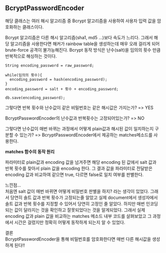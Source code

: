 **BcryptPasswordEncoder**
-------------

해당 클래스는 여러 해시 알고리즘 중 Bcrypt 알고리즘을 사용하여 사용자 입력 값을 암호화하는 클래스이다.   

Bcrypt 알고리즘은 다른 해시 알고리즘(sha1, md5 ...)보다 속도가 느리다. 그래서 해당 알고리즘을 사용한다면 해커가 rainbow table을 생성하는데 매우 오래 걸리게 되어 brute-force 공격이 불가능해진다.
Bcrypt 동작 방식은 난수(salt)을 임의의 횟수 만큼 반복적으로 해싱하는 것이다.   
```
String encoding_password = raw_password;

while(임의의 횟수){
  encoding_password = hash(encoding_password);
}
encoding_password = salt + 횟수 + encoding_password;

db.save(encoding_password);
```

그렇다면 반복 횟수와 난수값이 같은 비밀번호는 같은 해시값은 가지는가? => YES   

BcryptPasswordEncoder의 난수값과 반복횟수는 고정되어있는가? => NO 

그렇다면 난수값이 매번 바뀌는 과정에서 어떻게 plain값과 해시된 값이 일치하는지 구분할 수 있는가? => BcryptPasswordEncoder에서 제공하는 matches메소드를 사용한다.    

**matches 함수의 동작 원리**   

파라미터로 plain값과 encoding 값을 넘겨주면 해당 encoding 된 값에서 salt 값과 반복 횟수를 찾아서 plain 값을 encoding 한다. 그 결과 값을 파라미터로 전달받은 encoding 값과 비교하여 같으면 true, 다르면 false로 일치 여부를 판별한다.   


느낀점...   
처음엔 salt 값이 매번 바뀌면 어떻게 비밀번호 판별을 하지? 라는 생각이 있었다. 그래서 당연히 솔트 값과 반복 횟수가 고정되는줄 알았고 실제 document에서 생성자에서 솔트 값과 반복 횟수를 지정할 수 있어서 당연히 고정인 줄 알았다. 하지만 매번 인코딩 되는 값이 달라지는 것을 확인하고 잘못되었다는 것을 알게되었다. 그래서 실제 encoding 값과 plain 값을 비교하는 matches 메소드 내부 코드를 살펴보았고 그 과정에서 시간은 걸렸지만 정확히 어떻게 동작하게 되는지 알 수 있었다.   

결론   
BcryptPasswordEncoder을 통해 비밀번호를 암호화한다면 매번 다른 해시값을 생성하게 된다!!

